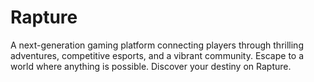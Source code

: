 # Rapture
A next-generation gaming platform connecting players through thrilling adventures, competitive esports, and a vibrant community. Escape to a world where anything is possible. Discover your destiny on Rapture.
